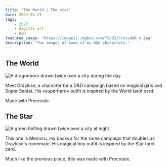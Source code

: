 ```yaml
---
title: "The World / The star"
date: 2023-04-21
tags:
    - 2023
    - digital art
    - D&D
featured_image: "https://images2.imgbox.com/f9/d1/Crxscdm6_o.jpg"
description: "Two images of some of my D&D characters."
---
```


## The World

![A dragonborn drawn twice over a city during the day](https://images2.imgbox.com/f9/d1/Crxscdm6_o.jpg)

Meet Drazkise, a character for a D&D campaign based on magical girls and Super Sentai. His «superhero» outfit is inspired by the World tarot card.

Made with Procreate.

## The Star

![A green tiefling drawn twice over a city at night](https://images2.imgbox.com/8e/e7/3F30vZ8C_o.jpg)

This one is Memoru, my backup for the same campaign that doubles as Drazkise's roommate. His magical boy outfit is inspired by the Star tarot card.

Much like the previous piece, this was made with Procreate.